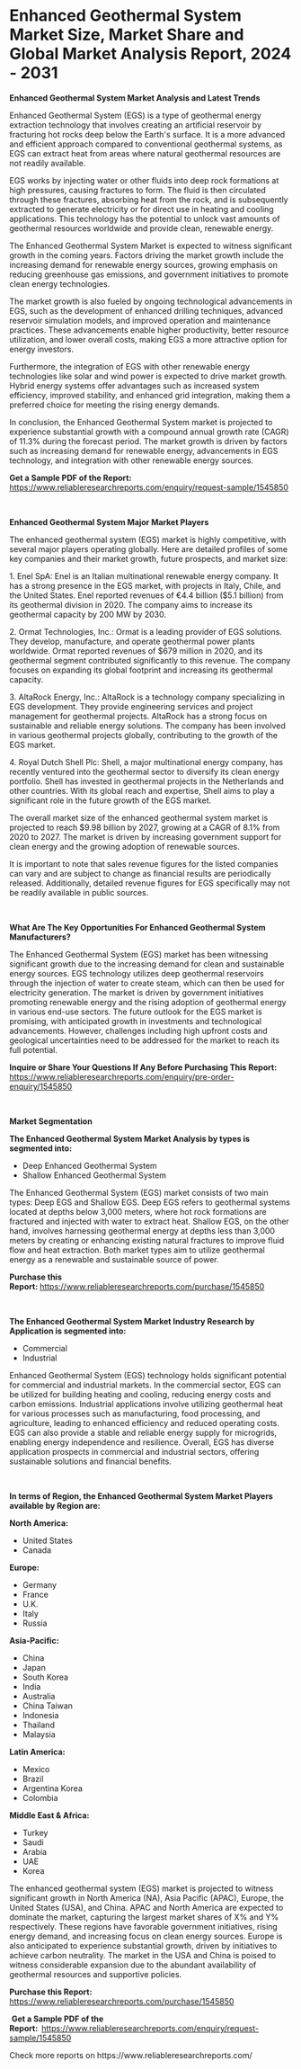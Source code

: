 <p><h1>Enhanced Geothermal System Market Size, Market Share and Global Market Analysis Report, 2024 - 2031</h1></p><p><strong>Enhanced Geothermal System Market Analysis and Latest Trends</strong></p>
<p><p>Enhanced Geothermal System (EGS) is a type of geothermal energy extraction technology that involves creating an artificial reservoir by fracturing hot rocks deep below the Earth's surface. It is a more advanced and efficient approach compared to conventional geothermal systems, as EGS can extract heat from areas where natural geothermal resources are not readily available.</p><p>EGS works by injecting water or other fluids into deep rock formations at high pressures, causing fractures to form. The fluid is then circulated through these fractures, absorbing heat from the rock, and is subsequently extracted to generate electricity or for direct use in heating and cooling applications. This technology has the potential to unlock vast amounts of geothermal resources worldwide and provide clean, renewable energy.</p><p>The Enhanced Geothermal System Market is expected to witness significant growth in the coming years. Factors driving the market growth include the increasing demand for renewable energy sources, growing emphasis on reducing greenhouse gas emissions, and government initiatives to promote clean energy technologies.</p><p>The market growth is also fueled by ongoing technological advancements in EGS, such as the development of enhanced drilling techniques, advanced reservoir simulation models, and improved operation and maintenance practices. These advancements enable higher productivity, better resource utilization, and lower overall costs, making EGS a more attractive option for energy investors.</p><p>Furthermore, the integration of EGS with other renewable energy technologies like solar and wind power is expected to drive market growth. Hybrid energy systems offer advantages such as increased system efficiency, improved stability, and enhanced grid integration, making them a preferred choice for meeting the rising energy demands.</p><p>In conclusion, the Enhanced Geothermal System market is projected to experience substantial growth with a compound annual growth rate (CAGR) of 11.3% during the forecast period. The market growth is driven by factors such as increasing demand for renewable energy, advancements in EGS technology, and integration with other renewable energy sources.</p></p>
<p><strong>Get a Sample PDF of the Report:&nbsp;</strong> <a href="https://www.reliableresearchreports.com/enquiry/request-sample/1545850">https://www.reliableresearchreports.com/enquiry/request-sample/1545850</a></p>
<p>&nbsp;</p>
<p><strong>Enhanced Geothermal System Major Market Players</strong></p>
<p><p>The enhanced geothermal system (EGS) market is highly competitive, with several major players operating globally. Here are detailed profiles of some key companies and their market growth, future prospects, and market size:</p><p>1. Enel SpA: Enel is an Italian multinational renewable energy company. It has a strong presence in the EGS market, with projects in Italy, Chile, and the United States. Enel reported revenues of €4.4 billion ($5.1 billion) from its geothermal division in 2020. The company aims to increase its geothermal capacity by 200 MW by 2030.</p><p>2. Ormat Technologies, Inc.: Ormat is a leading provider of EGS solutions. They develop, manufacture, and operate geothermal power plants worldwide. Ormat reported revenues of $679 million in 2020, and its geothermal segment contributed significantly to this revenue. The company focuses on expanding its global footprint and increasing its geothermal capacity.</p><p>3. AltaRock Energy, Inc.: AltaRock is a technology company specializing in EGS development. They provide engineering services and project management for geothermal projects. AltaRock has a strong focus on sustainable and reliable energy solutions. The company has been involved in various geothermal projects globally, contributing to the growth of the EGS market.</p><p>4. Royal Dutch Shell Plc: Shell, a major multinational energy company, has recently ventured into the geothermal sector to diversify its clean energy portfolio. Shell has invested in geothermal projects in the Netherlands and other countries. With its global reach and expertise, Shell aims to play a significant role in the future growth of the EGS market.</p><p>The overall market size of the enhanced geothermal system market is projected to reach $9.98 billion by 2027, growing at a CAGR of 8.1% from 2020 to 2027. The market is driven by increasing government support for clean energy and the growing adoption of renewable sources.</p><p>It is important to note that sales revenue figures for the listed companies can vary and are subject to change as financial results are periodically released. Additionally, detailed revenue figures for EGS specifically may not be readily available in public sources.</p></p>
<p>&nbsp;</p>
<p><strong>What Are The Key Opportunities For Enhanced Geothermal System Manufacturers?</strong></p>
<p><p>The Enhanced Geothermal System (EGS) market has been witnessing significant growth due to the increasing demand for clean and sustainable energy sources. EGS technology utilizes deep geothermal reservoirs through the injection of water to create steam, which can then be used for electricity generation. The market is driven by government initiatives promoting renewable energy and the rising adoption of geothermal energy in various end-use sectors. The future outlook for the EGS market is promising, with anticipated growth in investments and technological advancements. However, challenges including high upfront costs and geological uncertainties need to be addressed for the market to reach its full potential.</p></p>
<p><strong>Inquire or Share Your Questions If Any Before Purchasing This Report:</strong> <a href="https://www.reliableresearchreports.com/enquiry/pre-order-enquiry/1545850">https://www.reliableresearchreports.com/enquiry/pre-order-enquiry/1545850</a></p>
<p>&nbsp;</p>
<p><strong>Market Segmentation</strong></p>
<p><strong>The Enhanced Geothermal System Market Analysis by types is segmented into:</strong></p>
<p><ul><li>Deep Enhanced Geothermal System</li><li>Shallow Enhanced Geothermal System</li></ul></p>
<p><p>The Enhanced Geothermal System (EGS) market consists of two main types: Deep EGS and Shallow EGS. Deep EGS refers to geothermal systems located at depths below 3,000 meters, where hot rock formations are fractured and injected with water to extract heat. Shallow EGS, on the other hand, involves harnessing geothermal energy at depths less than 3,000 meters by creating or enhancing existing natural fractures to improve fluid flow and heat extraction. Both market types aim to utilize geothermal energy as a renewable and sustainable source of power.</p></p>
<p><strong>Purchase this Report:&nbsp;</strong><a href="https://www.reliableresearchreports.com/purchase/1545850">https://www.reliableresearchreports.com/purchase/1545850</a></p>
<p>&nbsp;</p>
<p><strong>The Enhanced Geothermal System Market Industry Research by Application is segmented into:</strong></p>
<p><ul><li>Commercial</li><li>Industrial</li></ul></p>
<p><p>Enhanced Geothermal System (EGS) technology holds significant potential for commercial and industrial markets. In the commercial sector, EGS can be utilized for building heating and cooling, reducing energy costs and carbon emissions. Industrial applications involve utilizing geothermal heat for various processes such as manufacturing, food processing, and agriculture, leading to enhanced efficiency and reduced operating costs. EGS can also provide a stable and reliable energy supply for microgrids, enabling energy independence and resilience. Overall, EGS has diverse application prospects in commercial and industrial sectors, offering sustainable solutions and financial benefits.</p></p>
<p>&nbsp;</p>
<p><strong>In terms of Region, the Enhanced Geothermal System Market Players available by Region are:</strong></p>
<p>
    <p> <strong> North America: </strong>
        <ul>
            <li>United States</li>
            <li>Canada</li>
        </ul>
        </p> 
    <p> <strong> Europe: </strong>
        <ul>
            <li>Germany</li>
            <li>France</li>
            <li>U.K.</li>
            <li>Italy</li>
            <li>Russia</li>
        </ul>
        </p> 
    <p> <strong> Asia-Pacific: </strong>
        <ul>
            <li>China</li>
            <li>Japan</li>
            <li>South Korea</li>
            <li>India</li>
            <li>Australia</li>
            <li>China Taiwan</li>
            <li>Indonesia</li>
            <li>Thailand</li>
            <li>Malaysia</li>
        </ul>
        </p> 
    <p> <strong> Latin America: </strong>
        <ul>
            <li>Mexico</li>
            <li>Brazil</li>
            <li>Argentina Korea</li>
            <li>Colombia</li>
        </ul>
        </p> 
    <p> <strong> Middle East & Africa: </strong>
        <ul>
            <li>Turkey</li>
            <li>Saudi</li>
            <li>Arabia</li>
            <li>UAE</li>
            <li>Korea</li>
        </ul>
    </p>
    </p>
<p><p>The enhanced geothermal system (EGS) market is projected to witness significant growth in North America (NA), Asia Pacific (APAC), Europe, the United States (USA), and China. APAC and North America are expected to dominate the market, capturing the largest market shares of X% and Y% respectively. These regions have favorable government initiatives, rising energy demand, and increasing focus on clean energy sources. Europe is also anticipated to experience substantial growth, driven by initiatives to achieve carbon neutrality. The market in the USA and China is poised to witness considerable expansion due to the abundant availability of geothermal resources and supportive policies.</p></p>
<p><strong>Purchase this Report: </strong><a href="https://www.reliableresearchreports.com/purchase/1545850">https://www.reliableresearchreports.com/purchase/1545850</a></p>
<p>&nbsp;<strong>Get a Sample PDF of the Report:&nbsp;&nbsp;</strong><a href="https://www.reliableresearchreports.com/enquiry/request-sample/1545850">https://www.reliableresearchreports.com/enquiry/request-sample/1545850</a></p>
<p><strong></strong></p>
<p>Check more reports on https://www.reliableresearchreports.com/</p>